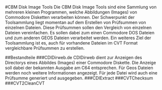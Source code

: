 #CBM Disk Image Tools
Die CBM Disk Image Tools sind eine Sammlung von mehreren kleinen Programmen, welche Abbildungen (Images) von Commodore Disketten verarbeiten können. Der Schwerpunkt der Toolsammlung liegt momentan auf dem Erstellen von Prüfsummen von einzelnen Dateien. Diese Prüfsummen sollen den Vergleich von einzelnen Dateien vereinfachen. Es sollen dabei zum einen Commodore DOS Dateien und zum anderen GEOS Dateien verarbeitet werden.
Ein weiteres Ziel der Toolsammlung ist es, auch für vorhandene Dateien im CVT Format vergleichbare Prüfsummen zu erstellen.

##Bestandteile
###CDIDirweb.de
CDIDirweb dient zur Anzeigen des Directorys eines  Abbildes (Images) einer Commodore Diskette. Die Anzeige soll dabei der bekannten Ausgabe am C64 entsprechen. Für Geos Dateien werden noch weitere Informationen angezeigt. Für jede Datei wird auch eine Prüfsumme generiert und ausgegeben.
###CDIExtract
###CVTChecksum
###CVT2CleanCVT
